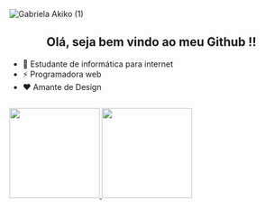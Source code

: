  ![Gabriela Akiko (1)](https://user-images.githubusercontent.com/64495860/163229863-6d80b42f-bb68-4aaa-9126-513b666b8a02.png)
 
## 

<div align=center>
  <h2 >Olá, seja bem vindo ao meu Github !! </h2>
</div>

- 🌱 Estudante de informática para internet
- ⚡ Programadora web
- ❤ Amante de Design 

##

<div>
  <a href="https://github.com/gabrielaakiko">
  <img height="160em" src="https://github-readme-stats.vercel.app/api?username=gabrielaakiko&show_icons=&theme=radical&include_all_commits=true&count_private=true"/>
  <img height="160em" src="https://github-readme-stats.vercel.app/api/top-langs/?username=gabrielaakiko&layout=compact&langs_count=7&theme=rose_pine"/>
</div>
  

